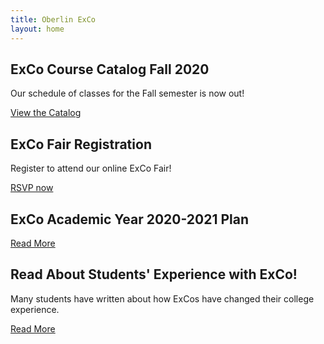 ```yaml
---
title: Oberlin ExCo
layout: home
---
```

## ExCo Course Catalog Fall 2020

Our schedule of classes for the Fall semester is now out!

<a href="/catalog" class="primary-btn about-btn">View the Catalog</a>

## ExCo Fair Registration

Register to attend our online ExCo Fair!

<a href="/fair/rsvp" class="primary-btn about-btn">RSVP now</a>

## ExCo Academic Year 2020-2021 Plan

<a href="/resources/plan" class="primary-btn about-btn">Read More</a>

## Read About Students' Experience with ExCo!

Many students have written about how ExCos have changed their college experience.

<a href="/resources/readmore" class="primary-btn about-btn">Read More</a>
